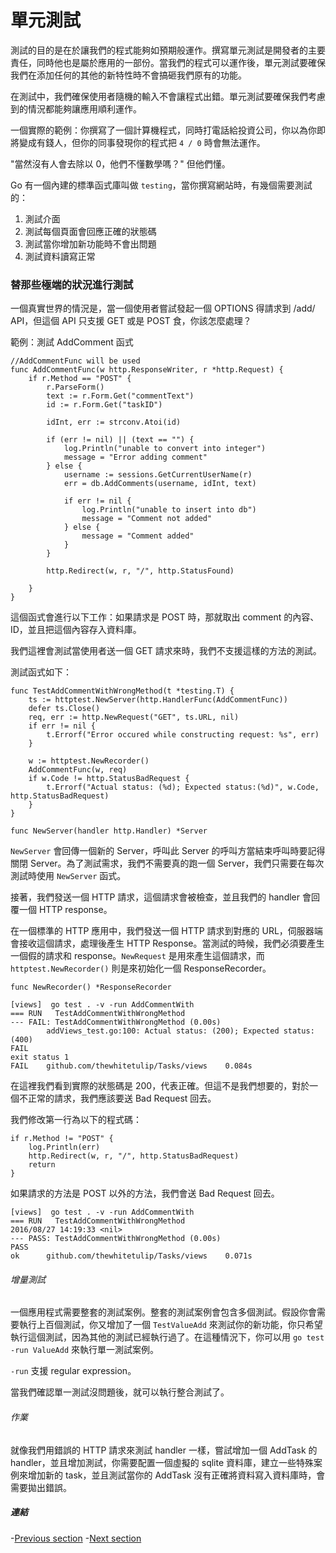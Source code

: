 # 單元測試

測試的目的是在於讓我們的程式能夠如預期般運作。撰寫單元測試是開發者的主要責任，同時他也是屬於應用的一部份。當我們的程式可以運作後，單元測試要確保我們在添加任何的其他的新特性時不會搞砸我們原有的功能。

在測試中，我們確保使用者隨機的輸入不會讓程式出錯。單元測試要確保我們考慮到的情況都能夠讓應用順利運作。

一個實際的範例：你撰寫了一個計算機程式，同時打電話給投資公司，你以為你即將變成有錢人，但你的同事發現你的程式把 `4 / 0` 時會無法運作。

"當然沒有人會去除以 0，他們不懂數學嗎？"
但他們懂。

Go 有一個內建的標準函式庫叫做 `testing`，當你撰寫網站時，有幾個需要測試的：
1. 測試介面
2. 測試每個頁面會回應正確的狀態碼
3. 測試當你增加新功能時不會出問題
4. 測試資料讀寫正常

### 替那些極端的狀況進行測試

一個真實世界的情況是，當一個使用者嘗試發起一個 OPTIONS 得請求到 /add/ API，但這個 API 只支援 GET 或是 POST 食，你該怎麼處理？

範例：測試 AddComment 函式 

```golang
//AddCommentFunc will be used
func AddCommentFunc(w http.ResponseWriter, r *http.Request) {
	if r.Method == "POST" {
		r.ParseForm()
		text := r.Form.Get("commentText")
		id := r.Form.Get("taskID")

		idInt, err := strconv.Atoi(id)

		if (err != nil) || (text == "") {
			log.Println("unable to convert into integer")
			message = "Error adding comment"
		} else {
			username := sessions.GetCurrentUserName(r)
			err = db.AddComments(username, idInt, text)

			if err != nil {
				log.Println("unable to insert into db")
				message = "Comment not added"
			} else {
				message = "Comment added"
			}
		}

		http.Redirect(w, r, "/", http.StatusFound)

	}
}
```

這個函式會進行以下工作：如果請求是 POST 時，那就取出 comment 的內容、ID，並且把這個內容存入資料庫。

我們這裡會測試當使用者送一個 GET 請求來時，我們不支援這樣的方法的測試。

測試函式如下：

```golang
func TestAddCommentWithWrongMethod(t *testing.T) {
	ts := httptest.NewServer(http.HandlerFunc(AddCommentFunc))
	defer ts.Close()
	req, err := http.NewRequest("GET", ts.URL, nil)
	if err != nil {
		t.Errorf("Error occured while constructing request: %s", err)
	}

	w := httptest.NewRecorder()
	AddCommentFunc(w, req)
	if w.Code != http.StatusBadRequest {
		t.Errorf("Actual status: (%d); Expected status:(%d)", w.Code, http.StatusBadRequest)
	}
}
```
`func NewServer(handler http.Handler) *Server`

`NewServer` 會回傳一個新的 Server，呼叫此 Server 的呼叫方當結束呼叫時要記得關閉 Server。為了測試需求，我們不需要真的跑一個 Server，我們只需要在每次測試時使用 `NewServer` 函式。

接著，我們發送一個 HTTP 請求，這個請求會被檢查，並且我們的 handler 會回覆一個 HTTP response。

在一個標準的 HTTP 應用中，我們發送一個 HTTP 請求到對應的 URL，伺服器端會接收這個請求，處理後產生 HTTP Response。當測試的時候，我們必須要產生一個假的請求和 response。`NewRequest` 是用來產生這個請求，而 `httptest.NewRecorder()` 則是來初始化一個 ResponseRecorder。

`func NewRecorder() *ResponseRecorder` 

	[views]  go test . -v -run AddCommentWith
	=== RUN   TestAddCommentWithWrongMethod
	--- FAIL: TestAddCommentWithWrongMethod (0.00s)
	       	addViews_test.go:100: Actual status: (200); Expected status:(400)
	FAIL
	exit status 1
	FAIL   	github.com/thewhitetulip/Tasks/views   	0.084s

在這裡我們看到實際的狀態碼是 200，代表正確。但這不是我們想要的，對於一個不正常的請求，我們應該要送 Bad Request 回去。

我們修改第一行為以下的程式碼：

	if r.Method != "POST" {
		log.Println(err)
		http.Redirect(w, r, "/", http.StatusBadRequest)
		return
	}

如果請求的方法是 POST 以外的方法，我們會送 Bad Request 回去。

	[views]  go test . -v -run AddCommentWith
	=== RUN   TestAddCommentWithWrongMethod
	2016/08/27 14:19:33 <nil>
	--- PASS: TestAddCommentWithWrongMethod (0.00s)
	PASS
	ok     	github.com/thewhitetulip/Tasks/views   	0.071s

###### 增量測試

一個應用程式需要整套的測試案例。整套的測試案例會包含多個測試。假設你會需要執行上百個測試，你又增加了一個 `TestValueAdd` 來測試你的新功能，你只希望執行這個測試，因為其他的測試已經執行過了。在這種情況下，你可以用 `go test -run ValueAdd` 來執行單一測試案例。

`-run` 支援 regular expression。

當我們確認單一測試沒問題後，就可以執行整合測試了。

###### 作業

就像我們用錯誤的 HTTP 請求來測試 handler 一樣，嘗試增加一個 AddTask 的 handler，並且增加測試，你需要配置一個虛擬的 sqlite 資料庫，建立一些特殊案例來增加新的 task，並且測試當你的 AddTask 沒有正確將資料寫入資料庫時，會需要拋出錯誤。

##### 連結
-[Previous section](8.0buildingAPI.md)
-[Next section](9.1versionControl.md)

